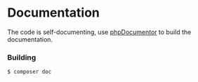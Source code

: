 # Documentation

The code is self-documenting, use [phpDocumentor](https://phpdoc.org) to build the documentation.

### Building

``` bash
$ composer doc
```

